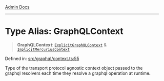 [Admin Docs](/)

***

# Type Alias: GraphQLContext

> **GraphQLContext**: [`ExplicitGraphQLContext`](ExplicitGraphQLContext.md) & [`ImplicitMercuriusContext`](ImplicitMercuriusContext.md)

Defined in: [src/graphql/context.ts:55](https://github.com/PalisadoesFoundation/talawa-api/blob/be8575be3c5989d76dd2f84308de81461931796c/src/graphql/context.ts#L55)

Type of the transport protocol agnostic context object passed to the graphql resolvers each time they resolve a graphql operation at runtime.

